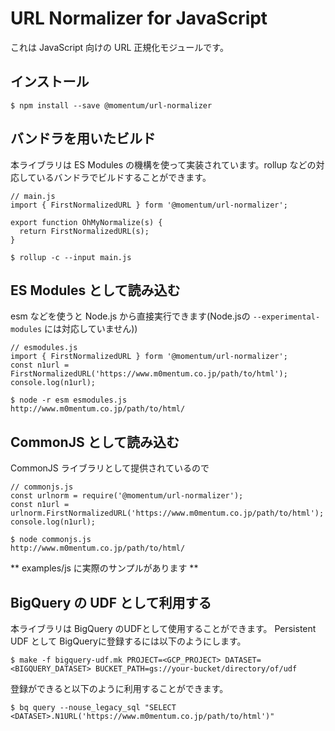 # URL Normalizer for JavaScript

これは JavaScript 向けの URL 正規化モジュールです。

## インストール

```
$ npm install --save @momentum/url-normalizer
```

## バンドラを用いたビルド

本ライブラリは ES Modules の機構を使って実装されています。rollup などの対応しているバンドラでビルドすることができます。

```
// main.js
import { FirstNormalizedURL } form '@momentum/url-normalizer';

export function OhMyNormalize(s) {
  return FirstNormalizedURL(s);
}
```

```
$ rollup -c --input main.js
```

## ES Modules として読み込む

esm などを使うと Node.js から直接実行できます(Node.jsの `--experimental-modules` には対応していません))

```
// esmodules.js
import { FirstNormalizedURL } form '@momentum/url-normalizer';
const n1url = FirstNormalizedURL('https://www.m0mentum.co.jp/path/to/html');
console.log(n1url);
```

```
$ node -r esm esmodules.js
http://www.m0mentum.co.jp/path/to/html/
```

## CommonJS として読み込む

CommonJS ライブラリとして提供されているので

```
// commonjs.js
const urlnorm = require('@momentum/url-normalizer');
const n1url = urlnorm.FirstNormalizedURL('https://www.m0mentum.co.jp/path/to/html');
console.log(n1url);
```

```
$ node commonjs.js
http://www.m0mentum.co.jp/path/to/html/
```

** examples/js に実際のサンプルがあります **

## BigQuery の UDF として利用する

本ライブラリは BigQuery のUDFとして使用することができます。
Persistent UDF として BigQueryに登録するには以下のようにします。


```
$ make -f bigquery-udf.mk PROJECT=<GCP_PROJECT> DATASET=<BIGQUERY_DATASET> BUCKET_PATH=gs://your-bucket/directory/of/udf
```

登録ができると以下のように利用することができます。

```
$ bq query --nouse_legacy_sql "SELECT <DATASET>.N1URL('https://www.m0mentum.co.jp/path/to/html')"
```

